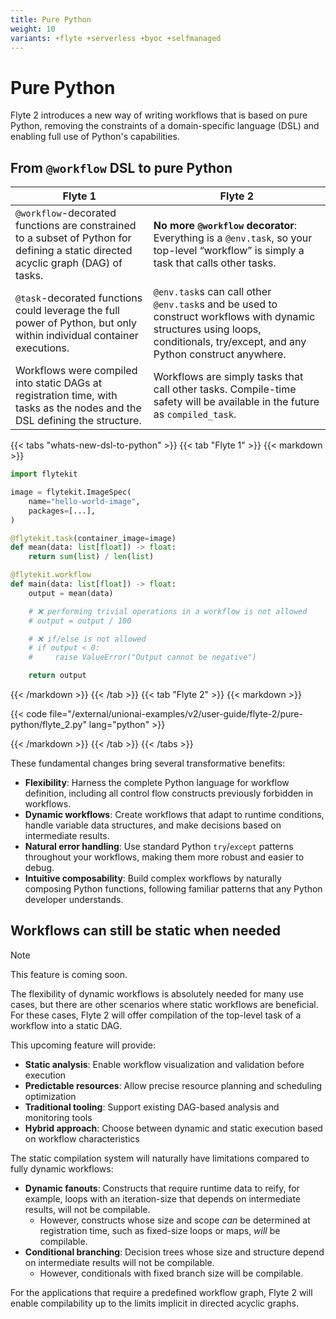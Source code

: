 ```yaml
---
title: Pure Python
weight: 10
variants: +flyte +serverless +byoc +selfmanaged
---
```


# Pure Python

Flyte 2 introduces a new way of writing workflows that is based on pure Python, removing the constraints of a domain-specific language (DSL) and enabling full use of Python's capabilities.

## From `@workflow` DSL to pure Python

| Flyte 1 | Flyte 2 |
| --- | --- |
| `@workflow`-decorated functions are constrained to a subset of Python for defining a static directed acyclic graph (DAG) of tasks. | **No more `@workflow` decorator**: Everything is a `@env.task`, so your top-level “workflow” is simply a task that calls other tasks. |
| `@task`-decorated functions could leverage the full power of Python, but only within individual container executions. | `@env.task`s can call other `@env.task`s and be used to construct workflows with dynamic structures using loops, conditionals, try/except, and any Python construct anywhere. |
| Workflows were compiled into static DAGs at registration time, with tasks as the nodes and the DSL defining the structure. | Workflows are simply tasks that call other tasks. Compile-time safety will be available in the future as `compiled_task`. |

{{< tabs "whats-new-dsl-to-python" >}}
{{< tab "Flyte 1" >}}
{{< markdown >}}
```python
import flytekit

image = flytekit.ImageSpec(
    name="hello-world-image",
    packages=[...],
)

@flytekit.task(container_image=image)
def mean(data: list[float]) -> float:
    return sum(list) / len(list)

@flytekit.workflow
def main(data: list[float]) -> float:
    output = mean(data)

    # ❌ performing trivial operations in a workflow is not allowed
    # output = output / 100

    # ❌ if/else is not allowed
    # if output < 0:
    #     raise ValueError("Output cannot be negative")

    return output
```
{{< /markdown >}}
{{< /tab >}}
{{< tab "Flyte 2" >}}
{{< markdown >}}

{{< code file="/external/unionai-examples/v2/user-guide/flyte-2/pure-python/flyte_2.py" lang="python" >}}

{{< /markdown >}}
{{< /tab >}}
{{< /tabs >}}

These fundamental changes bring several transformative benefits:

- **Flexibility**: Harness the complete Python language for workflow definition, including all control flow constructs previously forbidden in workflows.
- **Dynamic workflows**: Create workflows that adapt to runtime conditions, handle variable data structures, and make decisions based on intermediate results.
- **Natural error handling**: Use standard Python `try`/`except` patterns throughout your workflows, making them more robust and easier to debug.
- **Intuitive composability**: Build complex workflows by naturally composing Python functions, following familiar patterns that any Python developer understands.

## Workflows can still be static when needed

> [!NOTE]
> This feature is coming soon.

The flexibility of dynamic workflows is absolutely needed for many use cases, but there are other scenarios where static workflows are beneficial. For these cases, Flyte 2 will offer compilation of the top-level task of a workflow into a static DAG.

This upcoming feature will provide:

- **Static analysis**: Enable workflow visualization and validation before execution
- **Predictable resources**: Allow precise resource planning and scheduling optimization
- **Traditional tooling**: Support existing DAG-based analysis and monitoring tools
- **Hybrid approach**: Choose between dynamic and static execution based on workflow characteristics

The static compilation system will naturally have limitations compared to fully dynamic workflows:

- **Dynamic fanouts**: Constructs that require runtime data to reify, for example, loops with an iteration-size that depends on intermediate results, will not be compilable.
  - However, constructs whose size and scope *can* be determined at registration time, such as fixed-size loops or maps, *will* be compilable.
- **Conditional branching**: Decision trees whose size and structure depend on intermediate results will not be compilable.
  - However, conditionals with fixed branch size will be compilable.

For the applications that require a predefined workflow graph, Flyte 2 will enable compilability up to the limits implicit in directed acyclic graphs.

